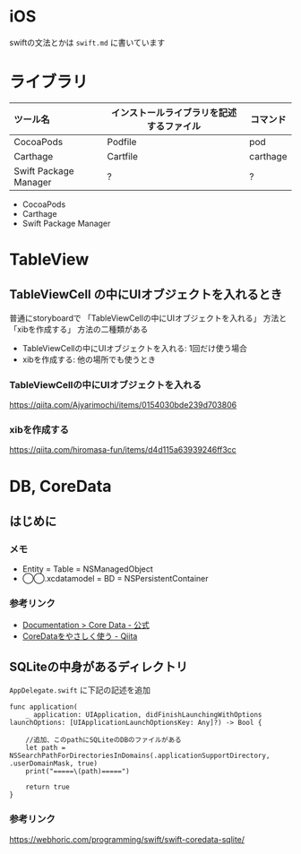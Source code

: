 # iOS

swiftの文法とかは `swift.md` に書いています

# ライブラリ

| ツール名              | インストールライブラリを記述するファイル | コマンド |
| :-------------------- | ---------------------------------------- | -------- |
| CocoaPods             | Podfile                                  | pod      |
| Carthage              | Cartfile                                 | carthage |
| Swift Package Manager | ?                                        | ?        |



- CocoaPods
- Carthage
- Swift Package Manager

# TableView

## TableViewCell の中にUIオブジェクトを入れるとき

普通にstoryboardで 「TableViewCellの中にUIオブジェクトを入れる」 方法と 「xibを作成する」 方法の二種類がある


- TableViewCellの中にUIオブジェクトを入れる: 1回だけ使う場合
- xibを作成する: 他の場所でも使うとき


### TableViewCellの中にUIオブジェクトを入れる

https://qiita.com/Ajyarimochi/items/0154030bde239d703806

### xibを作成する

https://qiita.com/hiromasa-fun/items/d4d115a63939246ff3cc


# DB, CoreData

## はじめに

### メモ

- Entity = Table = NSManagedObject
- ◯◯.xcdatamodel = BD = NSPersistentContainer

### 参考リンク

- [Documentation > Core Data - 公式](https://developer.apple.com/documentation/coredata)
- [CoreDataをやさしく使う - Qiita](https://qiita.com/touyoubuntu/items/5133ba503da74bb39063)

## SQLiteの中身があるディレクトリ

`AppDelegate.swift` に下記の記述を追加

```
func application(
    _ application: UIApplication, didFinishLaunchingWithOptions launchOptions: [UIApplicationLaunchOptionsKey: Any]?) -> Bool {

	//追加、このpathにSQLiteのDBのファイルがある
    let path = NSSearchPathForDirectoriesInDomains(.applicationSupportDirectory, .userDomainMask, true)
    print("=====\(path)=====")

    return true
}
```

### 参考リンク

https://webhoric.com/programming/swift/swift-coredata-sqlite/